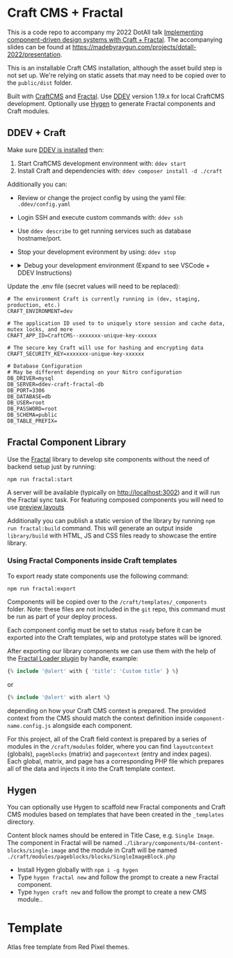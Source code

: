 # Craft CMS + Fractal

This is a code repo to accompany my 2022 DotAll talk [Implementing component-driven design systems with Craft + Fractal](https://craftcms.com/events/dot-all-2022/sessions/implementing-component-driven-design-systems-with-craft-fractal). The accompanying slides can be found at https://madebyraygun.com/projects/dotall-2022/presentation.

This is an installable Craft CMS installation, although the asset build step is not set up. We're relying on static assets that may need to be copied over to the `public/dist` folder.

Built with [CraftCMS](https://craftcms.com) and [Fractal](https://fractal.build). Use [DDEV](https://ddev.com/) version 1.19.x for local CraftCMS development. Optionally use [Hygen](https://www.hygen.io/) to generate Fractal components and Craft modules.


## DDEV + Craft
Make sure [DDEV is installed](https://ddev.readthedocs.io/en/stable/users/install/ddev-installation/) then:

1. Start CraftCMS development environment with: `ddev start`
2. Install Craft and dependencies with: `ddev composer install -d ./craft`

Additionally you can:
- Review or change the project config by using the yaml file: `.ddev/config.yaml`
- Login SSH and execute custom commands with: `ddev ssh`
- Use `ddev describe` to get running services such as database hostname/port.
- Stop your development evironment by using: `ddev stop`
- <details>
    <summary>Debug your development environment (Expand to see VSCode + DDEV Instructions)</summary>

    1. [Install VSCode Extension](https://marketplace.visualstudio.com/items?itemName=xdebug.php-debug)
    2. Enable DDEV with `ddev xdebug enable`
    3. Start a new [Debuggin Session](https://code.visualstudio.com/docs/editor/debugging) from VSCode
    4. Set breakpoints from editor and navigate the site to catch and inspect them.
  </details>

Update the .env file (secret values will need to be replaced):
```
# The environment Craft is currently running in (dev, staging, production, etc.)
CRAFT_ENVIRONMENT=dev

# The application ID used to to uniquely store session and cache data, mutex locks, and more
CRAFT_APP_ID=CraftCMS--xxxxxxx-unique-key-xxxxxx

# The secure key Craft will use for hashing and encrypting data
CRAFT_SECURITY_KEY=xxxxxxx-unique-key-xxxxxx

# Database Configuration
# May be different depending on your Nitro configuration
DB_DRIVER=mysql
DB_SERVER=ddev-craft-fractal-db
DB_PORT=3306
DB_DATABASE=db
DB_USER=root
DB_PASSWORD=root
DB_SCHEMA=public
DB_TABLE_PREFIX=
```

## Fractal Component Library

Use the [Fractal](https://fractal.build/) library to develop site components without the need of backend setup just by running:

`npm run fractal:start`

A server will be available (typically on [http://localhost:3002](http://localhost:3002)) and it will run the Fractal sync task. For featuring composed components you will need to use [preview layouts](https://fractal.build/guide/components/preview-layouts.html)

Additionally you can publish a static version of the library by running `npm run fractal:build` command. This will generate an output inside `library/build` with HTML, JS and CSS files ready to showcase the entire library.

### Using Fractal Components inside Craft templates

To export ready state components use the following command:

`npm run fractal:export`

Components will be copied over to the `/craft/templates/_components` folder. Note: these files are not included in the `git` repo, this command must be run as part of your deploy process.

Each component config must be set to status `ready` before it can be exported into the Craft templates, wip and prototype states will be ignored.

After exporting our library components we can use them with the help of the [Fractal Loader plugin](https://github.com/madebyraygun/fractal-loader) by handle, example:

```php
{% include '@alert' with { 'title': 'Custom title' } %}
```
or
```php
{% include '@alert' with alert %}
```

depending on how your Craft CMS context is prepared. The provided context from the CMS should match the context definition inside `component-name.config.js` alongside each component.

For this project, all of the Craft field context is prepared by a series of modules in the `/craft/modules` folder, where you can find `layoutcontext` (globals), `pageblocks` (matrix) and `pagecontext` (entry and index pages). Each global, matrix, and page has a corresponding PHP file which prepares all of the data and injects it into the Craft template context.

## Hygen

You can optionally use Hygen to scaffold new Fractal components and Craft CMS modules based on templates that have been created in the `_templates` directory.

Content block names should be entered in Title Case, e.g. `Single Image`. The component in Fractal will be named `./library/components/04-content-blocks/single-image` and the module in Craft will be named `./craft/modules/pageblocks/blocks/SingleImageBlock.php`

* Install Hygen globally with `npm i -g hygen`
* Type `hygen fractal new` and follow the prompt to create a new Fractal component.
* Type `hygen craft new` and follow the prompt to create a new CMS module..

# Template
Atlas free template from Red Pixel themes.